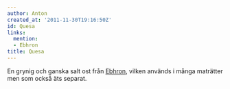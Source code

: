 ```yaml
---
author: Anton
created_at: '2011-11-30T19:16:50Z'
id: Quesa
links:
  mention:
  - Ebhron
title: Quesa
---
```


En grynig och ganska salt ost från [Ebhron], vilken används i många maträtter men som också äts
separat.

  [Ebhron]: Ebhron
